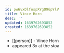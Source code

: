 ```yaml
---
id: pw6vxDlfospXYgO96pYlV
title: Vince Horn
desc: ''
updated: 1639762693852
created: 1639762693852
---
```



- [[person]] - Vince Horn
- appeared 3x at the stoa
